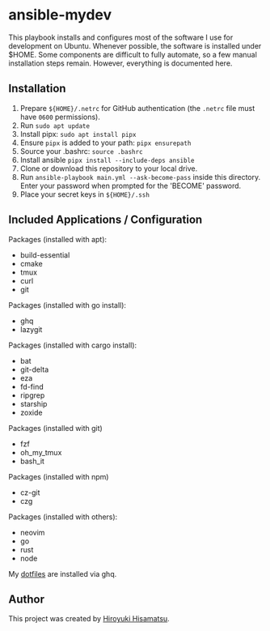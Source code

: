 # ansible-mydev

This playbook installs and configures most of the software I use for development on Ubuntu.
Whenever possible, the software is installed under $HOME. Some components are difficult to fully automate, so a few manual installation steps remain.
However, everything is documented here.

## Installation

  1. Prepare `${HOME}/.netrc` for GitHub authentication (the `.netrc` file must have `0600` permissions).
  2. Run `sudo apt update`
  3. Install pipx: `sudo apt install pipx`
  4. Ensure `pipx` is added to your path: `pipx ensurepath`
  5. Source your .bashrc: `source .bashrc`
  6. Install ansible `pipx install --include-deps ansible`
  7. Clone or download this repository to your local drive.
  8. Run `ansible-playbook main.yml --ask-become-pass` inside this directory. Enter your password when prompted for the 'BECOME' password.
  9. Place your secret keys in `${HOME}/.ssh`

## Included Applications / Configuration

Packages (installed with apt):
  - build-essential
  - cmake
  - tmux
  - curl
  - git

Packages (installed with go install):
  - ghq
  - lazygit

Packages (installed with cargo install):
  - bat
  - git-delta
  - eza
  - fd-find
  - ripgrep
  - starship
  - zoxide

Packages (installed with git)
  - fzf
  - oh_my_tmux
  - bash_it

Packages (installed with npm)
  - cz-git
  - czg

Packages (installed with others):
  - neovim
  - go
  - rust
  - node

My [dotfiles](https://github.com/hisamatsu/dotfiles) are installed via ghq.


## Author

This project was created by [Hiroyuki Hisamatsu](https://sotome.org/).
